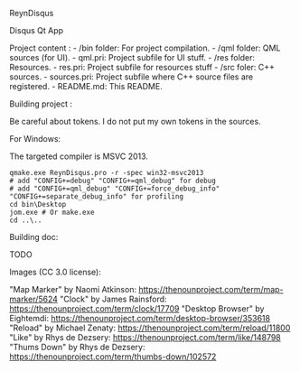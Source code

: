 ReynDisqus

Disqus Qt App

Project content :
	- /bin folder: For project compilation.
	- /qml folder: QML sources (for UI).
		- qml.pri: Project subfile for UI stuff.
	- /res folder: Resources.
		- res.pri: Project subfile for resources stuff
	- /src foler: C++ sources.
		- sources.pri: Project subfile where C++ source files are registered.
	- README.md: This README.

Building project :

Be careful about tokens. I do not put my own tokens in the sources.

For Windows:

The targeted compiler is MSVC 2013.

```
qmake.exe ReynDisqus.pro -r -spec win32-msvc2013
# add "CONFIG+=debug" "CONFIG+=qml_debug" for debug
# add "CONFIG+=qml_debug" "CONFIG+=force_debug_info" "CONFIG+=separate_debug_info" for profiling
cd bin\Desktop
jom.exe # Or make.exe
cd ..\..
```

Building doc:

TODO


Images (CC 3.0 license):

"Map Marker" by Naomi Atkinson: https://thenounproject.com/term/map-marker/5624
"Clock" by James Rainsford: https://thenounproject.com/term/clock/17709
"Desktop Browser" by Eightemdi: https://thenounproject.com/term/desktop-browser/353618
"Reload" by Michael Zenaty: https://thenounproject.com/term/reload/11800
"Like" by Rhys de Dezsery: https://thenounproject.com/term/like/148798
"Thums Down" by Rhys de Dezsery: https://thenounproject.com/term/thumbs-down/102572
